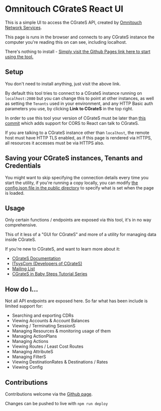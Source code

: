 # Omnitouch CGrateS React UI

This is a simple UI to access the CGrateS API, created by [Omnitouch Network Services](https://omnitouchns.com).

This page is runs in the browser and connects to any CGrateS instance the computer you're reading this on can see, including localhost.

There's nothing to install - [Simply visit the Github Pages link here to start using the tool.](https://omnitouch.github.io/CGrateS_UI/)

## Setup

You don't need to install anything, just visit the above link.

By default this tool tries to connect to a CGrateS instance running on `localhost:2080` but you can change this to point at other instances, as well as setting the `Tenants` used in your environment, and any HTTP Basic auth parameters you use, by clicking __Link to CGrateS__ in the top right.

In order to use this tool your version of CGrateS must be later than [this commit](https://github.com/cgrates/cgrates/pull/4430/commits/1b6942397ee7e7211d0d597dba65b2e9721782f1) which adds support for CORS to React can talk to CGrateS.

If you are talking to a CGrateS instance other than `localhost`, the remote host must have HTTP TLS enabled, as if this page is rendered via HTTPS, all resources it accesses must be via HTTPS also.

## Saving your CGrateS instances, Tenants and Credentials
You might want to skip specifying the connection details every time you start the utility, if you're running a copy locally, you can modify [the config.json file in the public directory](https://github.com/Omnitouch/CGrateS_UI/blob/main/public/config.json) to specify what is set when the page is loaded.


## Usage

Only certain functions / endpoints are exposed via this tool, it's in no way comprehensive.

This of it less of a "GUI for CGrateS" and more of a utility for managing data inside CGrateS.

If you're new to CGrateS, and want to learn more about it:

 * [CGrateS Documentation](https://cgrates.readthedocs.io/en/latest/)
 * [ITsysCom (Developers of CGrateS)](support@itsyscom.com)
 * [Mailing List](https://groups.google.com/g/cgrates)
 * [CGrateS in Baby Steps Tutorial Series](https://nickvsnetworking.com/category/voip/cgrates/)

## How do I...
Not all API endpoints are exposed here.
So far what has been include is limited support for:
 * Searching and exporting CDRs
 * Viewing Accounts & Account Balances
 * Viewing / Terminating SessionS
 * Managing Resources & monitoring usage of them
 * Managing ActionPlans
 * Managing Actions
 * Viewing Routes / Least Cost Routes
 * Managing AttributeS
 * Managing FilterS
 * Viewing DestinationRates & Destinations / Rates
 * Viewing Config


## Contributions
Contributions welcome via the [Github page](https://github.com/Omnitouch/CGrateS_UI).

Changes can be pushed to live with `npm run deploy`